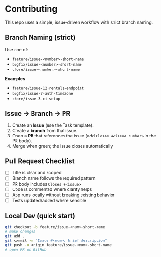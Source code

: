 # Contributing

This repo uses a simple, issue-driven workflow with strict branch naming.

## Branch Naming (strict)
Use one of:
- `feature/issue-<number>-short-name`
- `bugfix/issue-<number>-short-name`
- `chore/issue-<number>-short-name`

**Examples**
- `feature/issue-12-rentals-endpoint`
- `bugfix/issue-7-auth-timezone`
- `chore/issue-3-ci-setup`

## Issue → Branch → PR
1) Create an **Issue** (use the Task template).
2) Create a **branch** from that issue.
3) Open a **PR** that references the issue (add `Closes #<issue number>` in the PR body).
4) Merge when green; the issue closes automatically.

## Pull Request Checklist
- [ ] Title is clear and scoped
- [ ] Branch name follows the required pattern
- [ ] PR body includes `Closes #<issue>`
- [ ] Code is commented where clarity helps
- [ ] App runs locally without breaking existing behavior
- [ ] Tests updated/added where sensible

## Local Dev (quick start)
```bash
git checkout -b feature/issue-<num>-short-name
# make changes
git add .
git commit -m "Issue #<num>: brief description"
git push -u origin feature/issue-<num>-short-name
# open PR on GitHub
